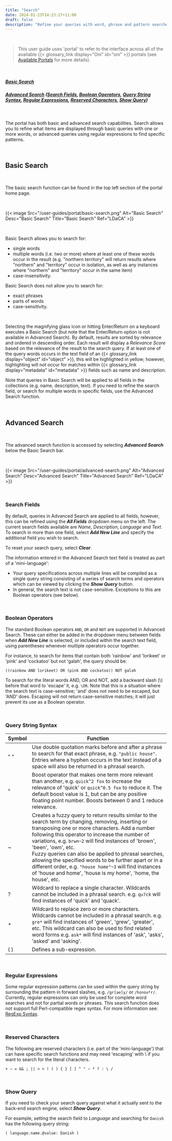 ```yaml
---
title: "Search"
date: 2024-01-23T14:23:27+11:00
draft: false
description: "Refine your queries with word, phrase and pattern searches."
---
```


<br>

> This user guide uses 'portal' to refer to the interface across all of the available {{< glossary_link display="Oni" id="oni" >}} portals (see [Available Portals](/resources/user-guides/portal/available-portals/) for more details).

<br>

##### [Basic Search](#basic-search)
##### [Advanced Search](#advanced-search) ([Search Fields](#search-fields), [Boolean Operators](#boolean-operators), [Query String Syntax](#query-string-syntax), [Regular Expressions](#regular-expressions), [Reserved Characters](#reserved-characters), [Show Query](#show-query))

<br>

The portal has both basic and advanced search capabilities. Search allows you to refine what items are displayed through basic queries with one or more words, or advanced queries using regular expressions to find specific patterns.

<br>

## Basic Search

<br>

The basic search function can be found in the top left section of the portal home page.

<br>

{{< image Src="/user-guides/portal/basic-search.png" Alt="Basic Search" Desc="Basic Search" Title="Basic Search" Ref="LDaCA" >}}
 
<br>

Basic Search allows you to search for:
- single words
- multiple words (i.e. two or more) where at least one of these words occur in the result (e.g. "northern territory" will return results where "northern" and "territory" occur in isolation, as well as any instances where "northern" and "territory" occur in the same item)
- case-insensitivity.


Basic Search does not allow you to search for:
- exact phrases
- parts of words
- case-sensitivity.

<br>

Selecting the magnifying glass icon or hitting Enter/Return on a keyboard executes a Basic Search (but note that the Enter/Return option is not available in Advanced Search). By default, results are sorted by relevance and ordered in descending order. Each result will display a _Relevance Score_ based on the relevance of the result to the search query. If at least one of the query words occurs in the text field of an {{< glossary_link display="object" id="object" >}}, this will be highlighted in yellow; however, highlighting will not occur for matches within {{< glossary_link display="metadata" id="metadata" >}} fields such as name and description.

Note that queries in Basic Search will be applied to all fields in the collections (e.g. name, description, text). If you need to refine the search field, or search for multiple words in specific fields, use the Advanced Search function.

<br>

## Advanced Search

<br>

The advanced search function is accessed by selecting ___Advanced Search___ below the Basic Search bar.

<br>

{{< image Src="/user-guides/portal/advanced-search.png" Alt="Advanced Search" Desc="Advanced Search" Title="Advanced Search" Ref="LDaCA" >}}

<br>

### Search Fields

By default, queries in Advanced Search are applied to all fields, however, this can be refined using the ___All Fields___ dropdown menu on the left. The current search fields available are _Name_, _Description_, _Language_ and _Text_. To search in more than one field, select ___Add New Line___ and specify the additional field you wish to search.

To reset your search query, select ___Clear___.

The information entered in the Advanced Search text field is treated as part of a 'mini-language':

- Your query specifications across multiple lines will be compiled as a single query string consisting of a series of search terms and operators which can be viewed by clicking the ___Show Query___ button.
- In general, the search text is not case-sensitive. Exceptions to this are Boolean operators (see below). 

<br>

### Boolean Operators

The standard Boolean operators `AND`, `OR` and `NOT` are supported in Advanced Search. These can either be added in the dropdown menu between fields when ___Add New Line___ is selected, or included within the search text field, using parentheses whenever multiple operators occur together.

For instance, to search for items that contain both 'rainbow' and 'lorikeet' or 'pink' and 'cockatoo' but not 'galah', the query should be:

`((rainbow AND lorikeet) OR (pink AND cockatoo)) NOT galah`

To search for the literal words AND, OR and NOT, add a backward slash (\\) before that word to 'escape' it, e.g. `\OR`. Note that this is a situation where the search text is case-sensitive; 'and' does not need to be escaped, but 'AND' does. Escaping will not return case-sensitive matches; it will just prevent its use as a Boolean operator.

<br>

### Query String Syntax

Symbol | Function
--- | ---
" " | Use double quotation marks before and after a phrase to search for that exact phrase, e.g. `"public house"`. Entries where a hyphen occurs in the text instead of a space will also be returned in a phrasal search.
^ | Boost operator that makes one term more relevant than another, e.g. `quick^2 fox` to increase the relevance of 'quick' or `quick^0.5 fox` to reduce it. The default boost value is 1, but can be any positive floating point number. Boosts between 0 and 1 reduce relevance.
~ | Creates a fuzzy query to return results similar to the search term by changing, removing, inserting or transposing one or more characters. Add a number following this operator to increase the number of variations, e.g. `brwn~2` will find instances of 'brown', 'been', 'own', etc.<br>Fuzzy queries can also be applied to phrasal searches, allowing the specified words to be further apart or in a different order, e.g. `"house home"~3` will find instances of 'house and home', 'house is my home', 'home, the house', etc.
? | Wildcard to replace a single character. Wildcards cannot be included in a phrasal search. e.g. `qu?ck` will find instances of 'quick' and 'quack'.
\* | Wildcard to replace zero or more characters. Wildcards cannot be included in a phrasal search. e.g. `gre*` will find instances of 'green', 'grew', 'greater', etc. This wildcard can also be used to find related word forms e.g. `ask*` will find instances of 'ask', 'asks', 'asked' and 'asking'.
( ) | Defines a sub-expression.

<br>

### Regular Expressions

Some regular expression patterns can be used within the query string by surrounding the pattern in forward slashes, e.g. `/gr[ae]y/` or `/honou*r/`. Currently, regular expressions can only be used for complete word searches and not for partial words or phrases. This search function does not support full Perl-compatible regex syntax. For more information see: [RegExp Syntax](https://www.elastic.co/guide/en/elasticsearch/reference/current/regexp-syntax.html).

<br>

### Reserved Characters

The following are reserved characters (i.e. part of the 'mini-language') that can have specific search functions and may need 'escaping' with \ if you want to search for the literal characters.

`+ − = && ; || > < ! ( ) { } [ ] ^ " ~ * ? : \ /`

<br>

### Show Query

If you need to check your search query against what it actually sent to the back-end search engine, select ___Show Query___.

For example, setting the search field to _Language_ and searching for `Danish` has the following query string:

`( language.name.@value: Danish )`

<br>